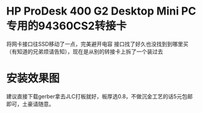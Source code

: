 # HP ProDesk 400 G2 Desktop Mini PC专用的94360CS2转接卡
将网卡接口往SSD移动了一点，完美避开电容
接口找了好久也没找到到哪里买（有知道的兄弟烦请告知），现在是从别的转接卡上拆了一个装过去
# 安装效果图

建议直接下载gerber拿去JLC打板就好，板厚选0.8，不做沉金工艺的话5元包邮即可，土豪请随意。
